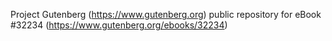 Project Gutenberg (https://www.gutenberg.org) public repository for eBook #32234 (https://www.gutenberg.org/ebooks/32234)
